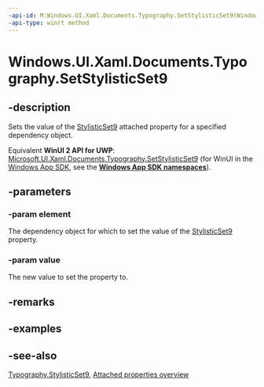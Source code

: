 ```yaml
---
-api-id: M:Windows.UI.Xaml.Documents.Typography.SetStylisticSet9(Windows.UI.Xaml.DependencyObject,System.Boolean)
-api-type: winrt method
---
```


<!-- Method syntax
public void SetStylisticSet9(Windows.UI.Xaml.DependencyObject element, System.Boolean value)
-->

# Windows.UI.Xaml.Documents.Typography.SetStylisticSet9

## -description
Sets the value of the [StylisticSet9](typography_stylisticset9.md) attached property for a specified dependency object.

Equivalent **WinUI 2 API for UWP**: [Microsoft.UI.Xaml.Documents.Typography.SetStylisticSet9](/windows/winui/api/microsoft.ui.xaml.documents.typography.setstylisticset9) (for WinUI in the [Windows App SDK](/windows/apps/windows-app-sdk/), see the **[Windows App SDK namespaces](/windows/windows-app-sdk/api/winrt/)**).

## -parameters
### -param element
The dependency object for which to set the value of the [StylisticSet9](typography_stylisticset9.md) property.

### -param value
The new value to set the property to.

## -remarks

## -examples

## -see-also

[Typography.StylisticSet9](typography_stylisticset9.md), [Attached properties overview](/windows/uwp/xaml-platform/attached-properties-overview)
